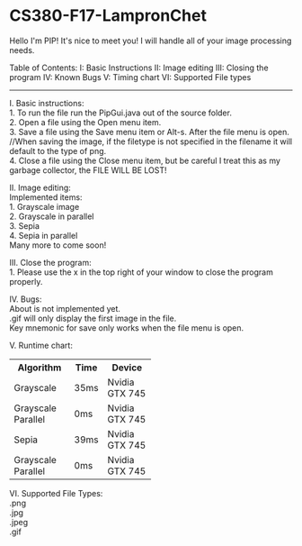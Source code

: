 # CS380-F17-LampronChet

Hello I'm PIP! It's nice to meet you!
I will handle all of your image processing needs.

Table of Contents:
I: Basic Instructions
II: Image editing
III: Closing the program
IV: Known Bugs
V: Timing chart
VI: Supported File types

********************************************************

I. Basic instructions:
	<br>1. To run the file run the PipGui.java out of the source folder.
	<br>2. Open a file using the Open menu item.
	<br>3. Save a file using the Save menu item or Alt-s. After the file menu is open.
 	 <br>//When saving the image, if the filetype is not specified in the filename it will default to the type of png.
	<br>4. Close a file using the Close menu item, but be careful I treat this as my garbage collector, the FILE WILL BE LOST!
	
II. Image editing:
	<br>Implemented items:
	<br>1. Grayscale image
	<br>2. Grayscale in parallel
	<br>3. Sepia
	<br>4. Sepia in parallel
	<br>Many more to come soon!

III. Close the program:
	<br>1. Please use the x in the top right of your window to close the program properly. 
	
IV. Bugs:
	<br>About is not implemented yet.
	<br>.gif will only display the first image in the file.
	<br>Key mnemonic for save only works when the file menu is open.
	
V. Runtime chart:

<table style = "width:50%">
  <tr>
    <th> Algorithm </th>
    <th> Time </th>
    <th> Device </th>
  </tr>
  <tr>
    <td> Grayscale </td>
    <td> 35ms </td>
    <td> Nvidia GTX 745 </td>
  </tr>
  
  <tr>
    <td> Grayscale Parallel </td>
    <td> 0ms </td>
    <td> Nvidia GTX 745 </td>
  </tr>
  
  
  <tr>
    <td> Sepia </td>
    <td> 39ms </td>
    <td> Nvidia GTX 745 </td>
  </tr>
  
  
  <tr>
    <td> Grayscale Parallel</td>
    <td> 0ms </td>
    <td> Nvidia GTX 745 </td>
  </tr>
</table>

VI. Supported File Types:
<br>.png
<br>.jpg
<br>.jpeg
<br>.gif
